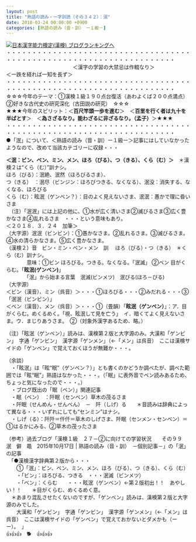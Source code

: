 ```yaml
---
layout: post
title: "熟語の読み・一字訓読（その３４２）：泯"
date: 2018-03-24 00:00:00 +0900
categories: [熟語の読み（音・訓）　ー１級－]
---
```


[![](/syuusyuu9701/assets/images/熟語の読み・一字訓読（その３４２）：泯-br_c_3028_1.gif)](http://blog.with2.net/link.php?1659096:3028 "日本漢字能力検定(漢検) ブログランキングへ")[日本漢字能力検定(漢検) ブログランキングへ](http://blog.with2.net/link.php?1659096:3028)  
・・・・・・・・・・・・・・・・・・・・・・・・・・・・・・・・・・・・・・・・・・・・・・・・・・・・・・・・・・・・・・・・・・・・・  
　　　　　　　　　　　　　＜漢字の学習の大禁忌は作輟なり＞　　　　　　　　　＜一跌を経れば一知を長ず＞  
・・・・・・・・・・・・・・・・・・・・・・・・・・・・・・・・・・・・・・・・・・・・・・・・・・・・・・・・・・・・・・・・・・・・・  
☆☆☆今年のテーマ：①漢検１級１９０点台復活（あわよくば２００点満点）　②好きな古代史の研究深化（古田説の研究）　☆☆☆  
★★★今年のスピリット：＜**百尺竿頭一歩を進む**＞　＜**百里を行く者は九十を半ばとす**＞　＜**為さざるなり。能わざるに非ざるなり。（孟子）**＞★★★  
・・・・・・・・・・・・・・・・・・・・・・・・・・・・・・・・・・・・・・・・・・・・・・・・・・・・・・・・・・・・・・・・・・・・・  
●「泯」について、＜熟語の読み（音・訓）ー１級ー＞記事にはしていなかったようなので、改めて当該カテゴリーに収録・・・  
  
**＜泯：ビン、ベン、ミン、メン、ほろ（びる）、つ（きる）、くら（む）＞**　＊漢検２は“くら（む）”訓ナシ。  
ほろ（びる）：泯絶、泯然（ほろびるさま）、  
つ（きる）　：泯尽（ビンジン：ほろびつきる、なくなる）、泯没：消失する、なくなる、ほろびる  
くら（む）：眩泯（ゲンベン？）：目のよく見えないさま、泯泯：愚かで理に昏いさま  
　（注）「泯泯」には上記の他に、①水が広く清いさま②滅びるさま③広く豊かなさま④乱れるさま　・・・という意味もあり。  
＜２０１８．３．２４　加筆＞  
（大字源）泯泯（ビンビン）：①愚かなさま。②乱れるさま。③滅びるさま。④水の清らかなさま。⑤広く豊かなさま。  
（漢検２）音　ビン・ミン・ベン・メン　訓 　ほろ（びる）・つ（きる）　＊くら（む）訓ナシ。  
　　　　意味：①ビン ほろびる。つきる。なくなる。「泯滅」 ②ベン 目がくらむ。「**眩泯(ゲンベン)**」  
　　　　「泯」から始まる言葉　泯滅(ビンメツ)　泯びる(ほろ－びる)  
（大字源）  
＜ビン（漢音）、ミン（呉音）＞・・・①ほろびる・・・②みだれる・・・③「泯泯（ビンビン）」  
＜ベン（漢音）、メン（呉音）＞・・・①（畳韻）「**眩泯（ゲンベン）**」：ア．目がくらむ。めくるめく。「視、眩泯して見を亡う」　イ．暗くてよく見えないさま。ウ．まじりあうさま。　②（対象外漢字あるため、略。）  
  
（注）「眩泯（ゲンベン）」読みは、漢検第２版と大字源のみ。大漢和「ゲンビン」　字通「ゲンビン」　漢字源「ゲンメン」（←「メン」は呉音）　ここは漢検サイドの「ゲンベン」で覚えておくほうが無難か・・・。  
  
（余談）  
　・「眩泯」は「眩“眠”（ゲンベン？）」とも書くのかどうか調べたが、調べた範囲では「眩“眠”」熟語はなかった・・・。（「眠」に表外音でベン読みあるため、ちょっと気になったので・・・。）  
　・ブログ既出の「眠（ベン）」関連記事  
　・眠（ベン）　：阡眠（センベン）草木の茂るさま  
　・阡眠（せんめん・せんべん）　－　阡（しげ）る　　＊音読みは辞典によって異なる・・・いずれにしても“センミン”はナシ。　  
　・しげ（る）：阡阡＝仟仟＝草木のしげさま、阡眠（センメン・センベン）＝①はるかにみる、②草木の茂ったさま  
  
（参考）過去ブログ「漢検１級　２７－②に向けての学習状況　　その９９　泯　僻　黽　2015年10月17日 | 熟語の読み（音・訓）　－個別記事－」の「泯」の記事  
　「●漢検漢字辞典第２版から・・・  
　　①「泯」：ビン、ベン、ミン、メン、ほろ（びる）、つ（きる）、くら（む）  
　　・「ビン」：ほろびる、つきる　・・・泯滅（ビンメツ）  
　　・「ベン」：くらむ　　・・・眩泯（ゲンベン）←第２版初出！！　あやしい！！　　＊目がくらむ、めくるめく意。  
　＊あまり混乱させたくないのですが、「ゲンベン」読みは、漢検第２版と大字源のみでした。  
　　大漢和「ゲンビン」　字通「ゲンビン」　漢字源「ゲンメン」（←「メン」は呉音）　ここは漢検サイドの「ゲンベン」で覚えておかないとダメかも（ーー）。　」  
👍👍👍　🐕　👍👍👍